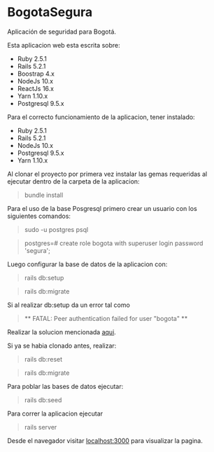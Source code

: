 # BogotaSegura
Aplicación de seguridad para Bogotá.

Esta aplicacion web esta escrita sobre:

* Ruby 2.5.1
* Rails 5.2.1
* Boostrap 4.x
* NodeJs 10.x
* ReactJs 16.x
* Yarn 1.10.x
* Postgresql 9.5.x

Para el correcto funcionamiento de la aplicacion, tener instalado:

* Ruby 2.5.1
* Rails 5.2.1
* NodeJs 10.x
* Postgresql 9.5.x
* Yarn 1.10.x

Al clonar el proyecto por primera vez instalar las gemas requeridas al ejecutar dentro de la carpeta de la aplicacion:

> bundle install

Para el uso de la base Posgresql primero crear un usuario con los siguientes comandos:

> sudo -u postgres psql

> postgres=# create role bogota with superuser login password 'segura';

Luego configurar la base de datos de la aplicacion con:

> rails db:setup

> rails db:migrate

Si al realizar db:setup da un error tal como 

> ** FATAL:  Peer authentication failed for user "bogota"
** 

Realizar la solucion mencionada [aqui](https://askubuntu.com/questions/820792/peer-authentication-failed-for-user-with-all-privileges-in-postgres-9-5).

Si ya se habia clonado antes, realizar:

> rails db:reset

> rails db:migrate

Para poblar las bases de datos ejecutar:

> rails db:seed

Para correr la aplicacion ejecutar

> rails server

Desde el navegador visitar
[localhost:3000](localhost:3000)
para visualizar la pagina.